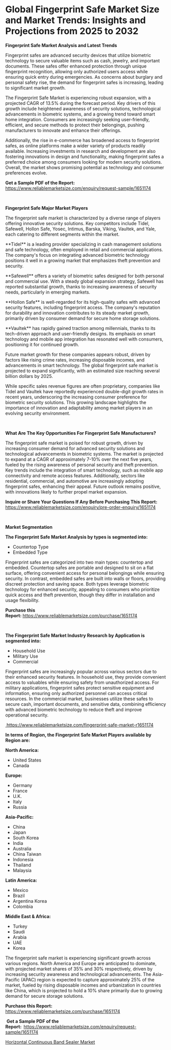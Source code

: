 <p><h1>Global Fingerprint Safe Market Size and Market Trends: Insights and Projections from 2025 to 2032</h1></p><p><strong>Fingerprint Safe Market Analysis and Latest Trends</strong></p>
<p><p>Fingerprint safes are advanced security devices that utilize biometric technology to secure valuable items such as cash, jewelry, and important documents. These safes offer enhanced protection through unique fingerprint recognition, allowing only authorized users access while ensuring quick entry during emergencies. As concerns about burglary and personal safety rise, the demand for fingerprint safes is increasing, leading to significant market growth.</p><p>The Fingerprint Safe Market is experiencing robust expansion, with a projected CAGR of 13.5% during the forecast period. Key drivers of this growth include heightened awareness of security solutions, technological advancements in biometric systems, and a growing trend toward smart home integration. Consumers are increasingly seeking user-friendly, efficient, and secure methods to protect their belongings, pushing manufacturers to innovate and enhance their offerings. </p><p>Additionally, the rise in e-commerce has broadened access to fingerprint safes, as online platforms make a wider variety of products readily available. Increasing investments in research and development are also fostering innovations in design and functionality, making fingerprint safes a preferred choice among consumers looking for modern security solutions. Overall, the market shows promising potential as technology and consumer preferences evolve.</p></p>
<p><strong>Get a Sample PDF of the Report:&nbsp;</strong> <a href="https://www.reliablemarketsize.com/enquiry/request-sample/1651174?utm_campaign=3351&utm_medium=2&utm_source=Github&utm_content=ia&utm_term=08042025&utm_id=fingerprint-safe">https://www.reliablemarketsize.com/enquiry/request-sample/1651174</a></p>
<p>&nbsp;</p>
<p><strong>Fingerprint Safe Major Market Players</strong></p>
<p><p>The fingerprint safe market is characterized by a diverse range of players offering innovative security solutions. Key competitors include Tidel, Safewell, Hollon Safe, Yosec, Intimus, Barska, Viking, Vaultek, and Yale, each catering to different segments within the market.</p><p>**Tidel** is a leading provider specializing in cash management solutions and safe technology, often employed in retail and commercial applications. The company's focus on integrating advanced biometric technology positions it well in a growing market that emphasizes theft prevention and security.</p><p>**Safewell** offers a variety of biometric safes designed for both personal and commercial use. With a steady global expansion strategy, Safewell has reported substantial growth, thanks to increasing awareness of security needs, particularly in emerging markets.</p><p>**Hollon Safe** is well-regarded for its high-quality safes with advanced security features, including fingerprint access. The company's reputation for durability and innovation contributes to its steady market growth, primarily driven by consumer demand for secure home storage solutions.</p><p>**Vaultek** has rapidly gained traction among millennials, thanks to its tech-driven approach and user-friendly designs. Its emphasis on smart technology and mobile app integration has resonated well with consumers, positioning it for continued growth.</p><p>Future market growth for these companies appears robust, driven by factors like rising crime rates, increasing disposable incomes, and advancements in smart technology. The global fingerprint safe market is projected to expand significantly, with an estimated size reaching several billion dollars by 2025.</p><p>While specific sales revenue figures are often proprietary, companies like Tidel and Vaultek have reportedly experienced double-digit growth rates in recent years, underscoring the increasing consumer preference for biometric security solutions. This growing landscape highlights the importance of innovation and adaptability among market players in an evolving security environment.</p></p>
<p>&nbsp;</p>
<p><strong>What Are The Key Opportunities For Fingerprint Safe Manufacturers?</strong></p>
<p><p>The fingerprint safe market is poised for robust growth, driven by increasing consumer demand for advanced security solutions and technological advancements in biometric systems. The market is projected to expand at a CAGR of approximately 7-10% over the next five years, fueled by the rising awareness of personal security and theft prevention. Key trends include the integration of smart technology, such as mobile app connectivity and remote access features. Additionally, sectors like residential, commercial, and automotive are increasingly adopting fingerprint safes, enhancing their appeal. Future outlook remains positive, with innovations likely to further propel market expansion.</p></p>
<p><strong>Inquire or Share Your Questions If Any Before Purchasing This Report:</strong> <a href="https://www.reliablemarketsize.com/enquiry/pre-order-enquiry/1651174?utm_campaign=3351&utm_medium=2&utm_source=Github&utm_content=ia&utm_term=08042025&utm_id=fingerprint-safe">https://www.reliablemarketsize.com/enquiry/pre-order-enquiry/1651174</a></p>
<p>&nbsp;</p>
<p><strong>Market Segmentation</strong></p>
<p><strong>The Fingerprint Safe Market Analysis by types is segmented into:</strong></p>
<p><ul><li>Countertop Type</li><li>Embedded Type</li></ul></p>
<p><p>Fingerprint safes are categorized into two main types: countertop and embedded. Countertop safes are portable and designed to sit on a flat surface, offering convenient access for personal belongings while ensuring security. In contrast, embedded safes are built into walls or floors, providing discreet protection and saving space. Both types leverage biometric technology for enhanced security, appealing to consumers who prioritize quick access and theft prevention, though they differ in installation and usage flexibility.</p></p>
<p><strong>Purchase this Report:&nbsp;</strong><a href="https://www.reliablemarketsize.com/purchase/1651174?utm_campaign=3351&utm_medium=2&utm_source=Github&utm_content=ia&utm_term=08042025&utm_id=fingerprint-safe">https://www.reliablemarketsize.com/purchase/1651174</a></p>
<p>&nbsp;</p>
<p><strong>The Fingerprint Safe Market Industry Research by Application is segmented into:</strong></p>
<p><ul><li>Household Use</li><li>Military Use</li><li>Commercial</li></ul></p>
<p><p>Fingerprint safes are increasingly popular across various sectors due to their enhanced security features. In household use, they provide convenient access to valuables while ensuring safety from unauthorized access. For military applications, fingerprint safes protect sensitive equipment and information, ensuring only authorized personnel can access critical resources. In the commercial market, businesses utilize these safes to secure cash, important documents, and sensitive data, combining efficiency with advanced biometric technology to reduce theft and improve operational security.</p></p>
<p><a href="https://www.reliablemarketsize.com/fingerprint-safe-market-r1651174?utm_campaign=3351&utm_medium=2&utm_source=Github&utm_content=ia&utm_term=08042025&utm_id=fingerprint-safe">&nbsp;https://www.reliablemarketsize.com/fingerprint-safe-market-r1651174</a></p>
<p><strong>In terms of Region, the Fingerprint Safe Market Players available by Region are:</strong></p>
<p>
    <p> <strong> North America: </strong>
        <ul>
            <li>United States</li>
            <li>Canada</li>
        </ul>
        </p> 
    <p> <strong> Europe: </strong>
        <ul>
            <li>Germany</li>
            <li>France</li>
            <li>U.K.</li>
            <li>Italy</li>
            <li>Russia</li>
        </ul>
        </p> 
    <p> <strong> Asia-Pacific: </strong>
        <ul>
            <li>China</li>
            <li>Japan</li>
            <li>South Korea</li>
            <li>India</li>
            <li>Australia</li>
            <li>China Taiwan</li>
            <li>Indonesia</li>
            <li>Thailand</li>
            <li>Malaysia</li>
        </ul>
        </p> 
    <p> <strong> Latin America: </strong>
        <ul>
            <li>Mexico</li>
            <li>Brazil</li>
            <li>Argentina Korea</li>
            <li>Colombia</li>
        </ul>
        </p> 
    <p> <strong> Middle East & Africa: </strong>
        <ul>
            <li>Turkey</li>
            <li>Saudi</li>
            <li>Arabia</li>
            <li>UAE</li>
            <li>Korea</li>
        </ul>
    </p>
    </p>
<p><p>The fingerprint safe market is experiencing significant growth across various regions. North America and Europe are anticipated to dominate, with projected market shares of 35% and 30% respectively, driven by increasing security awareness and technological advancements. The Asia-Pacific (APAC) region is expected to capture approximately 25% of the market, fueled by rising disposable incomes and urbanization in countries like China, which is projected to hold a 10% share primarily due to growing demand for secure storage solutions.</p></p>
<p><strong>Purchase this Report: </strong><a href="https://www.reliablemarketsize.com/purchase/1651174?utm_campaign=3351&utm_medium=2&utm_source=Github&utm_content=ia&utm_term=08042025&utm_id=fingerprint-safe">https://www.reliablemarketsize.com/purchase/1651174</a></p>
<p>&nbsp;<strong>Get a Sample PDF of the Report:&nbsp;&nbsp;</strong><a href="https://www.reliablemarketsize.com/enquiry/request-sample/1651174?utm_campaign=3351&utm_medium=2&utm_source=Github&utm_content=ia&utm_term=08042025&utm_id=fingerprint-safe">https://www.reliablemarketsize.com/enquiry/request-sample/1651174</a></p>
<p><strong></strong></p>
<p><p><a href="https://github.com/mriwacraane/Market-Research-Report-List-1/blob/main/horizontal-continuous-band-sealer-market.md?utm_campaign=3351&utm_medium=2&utm_source=Github&utm_content=ia&utm_term=08042025&utm_id=fingerprint-safe">Horizontal Continuous Band Sealer Market</a></p></p>